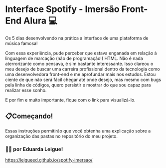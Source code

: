 # Interface Spotify - Imersão Front-End Alura 💻

Os 5 dias desenvolvendo na prática a interface de uma plataforma de música famosa!

Com essa experiência, pude perceber que estava enganada em relação à linguagem de marcação (não de programação!) HTML.
Não é nada aterrorizante como pensava, é sim bastante interessante. Isso clareou o meu desejo de buscar uma carreira profissional dentro da tecnologia como uma desenvolvedora front-end e me aprofundar mais nos estudos.
Estou ciente de que não será fácil chegar até onde desejo, mas mesmo com bugs pela linha de códigos, quero persistir e mostrar do que sou capaz para realizar esse sonho.

E por fim e muito importante, fique com o link para visualizá-lo.

## 📋Começando!

Essas instruções permitirão que você obtenha uma explicação sobre a organização das pastas no repositório do meu projeto.

### 👩‍💻 por Eduarda Leigue!

https://leigueed.github.io/spotify-imersao/
